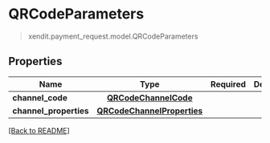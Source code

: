 # QRCodeParameters
> xendit.payment_request.model.QRCodeParameters


## Properties
| Name | Type | Required | Description | Examples |
|------------|:-------------:|:-------------:|-------------|:-------------:|
| **channel_code** | [**QRCodeChannelCode**](QRCodeChannelCode.md) | |   |  |
| **channel_properties** | [**QRCodeChannelProperties**](QRCodeChannelProperties.md) | |   |  |


[[Back to README]](../../README.md)


